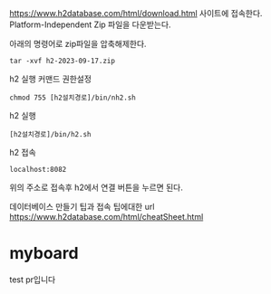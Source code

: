 
https://www.h2database.com/html/download.html 사이트에 접속한다.
Platform-Independent Zip 파일을 다운받는다.  

아래의 명령어로 zip파일을 압축해제한다.
```agsl
tar -xvf h2-2023-09-17.zip
```
h2 실행 커맨드 권한설정 
```agsl
chmod 755 [h2설치경로]/bin/nh2.sh
```
h2 실행
```agsl
[h2설치경로]/bin/h2.sh
```
h2 접속
```agsl
localhost:8082
```
위의 주소로 접속후 h2에서 연결 버튼을 누르면 된다.

데이터베이스 만들기 팁과 접속 팁에대한 url
https://www.h2database.com/html/cheatSheet.html
# myboard

test pr입니다
